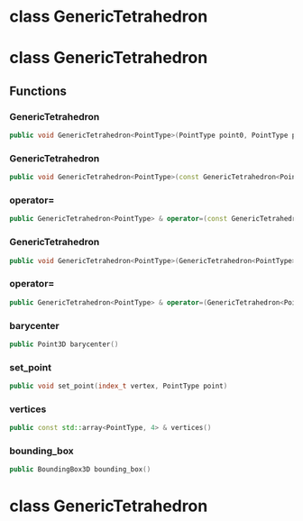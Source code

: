 # class GenericTetrahedron


# class GenericTetrahedron


## Functions

### GenericTetrahedron

```cpp
public void GenericTetrahedron<PointType>(PointType point0, PointType point1, PointType point2, PointType point3)
```


### GenericTetrahedron

```cpp
public void GenericTetrahedron<PointType>(const GenericTetrahedron<PointType> & other)
```


### operator=

```cpp
public GenericTetrahedron<PointType> & operator=(const GenericTetrahedron<PointType> & other)
```


### GenericTetrahedron

```cpp
public void GenericTetrahedron<PointType>(GenericTetrahedron<PointType> && other)
```


### operator=

```cpp
public GenericTetrahedron<PointType> & operator=(GenericTetrahedron<PointType> && other)
```


### barycenter

```cpp
public Point3D barycenter()
```


### set_point

```cpp
public void set_point(index_t vertex, PointType point)
```


### vertices

```cpp
public const std::array<PointType, 4> & vertices()
```


### bounding_box

```cpp
public BoundingBox3D bounding_box()
```




# class GenericTetrahedron


